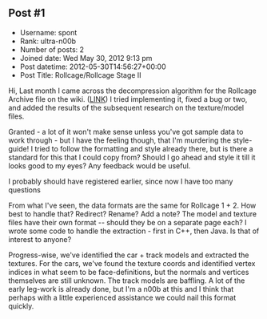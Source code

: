 ## Post #1
- Username: spont
- Rank: ultra-n00b
- Number of posts: 2
- Joined date: Wed May 30, 2012 9:13 pm
- Post datetime: 2012-05-30T14:56:27+00:00
- Post Title: Rollcage/Rollcage Stage II

Hi,
  Last month I came across the decompression algorithm for the Rollcage Archive file on the wiki.  ([LINK](http://wiki.xentax.com/index.php?title=Rollcage_2_IMG)) I tried implementing it, fixed a bug or two, and added the results of the subsequent research on the texture/model files.

Granted - a lot of it won't make sense unless you've got sample data to work through - but I have the feeling though, that I'm murdering the style-guide!  I tried to follow the formatting and style already there, but is there a standard for this that I could copy from?  Should I go ahead and style it till it looks good to my eyes?  Any feedback would be useful.

I probably should have registered earlier, since now I have too many questions 

From what I've seen, the data formats are the same for Rollcage 1 + 2.  How best to handle that?  Redirect?  Rename?  Add a note?
The model and texture files have their own format -- should they be on a separate page each?
I wrote some code to handle the extraction - first in C++, then Java.  Is that of interest to anyone?

Progress-wise, we've identified the car + track models and extracted the textures.  For the cars, we've found the texture coords and identified vertex indices in what seem to be face-definitions, but the normals and vertices themselves are still unknown.  The track models are baffling.  A lot of the early leg-work is already done, but I'm a n00b at this and I think that perhaps with a little experienced assistance we could nail this format quickly.
